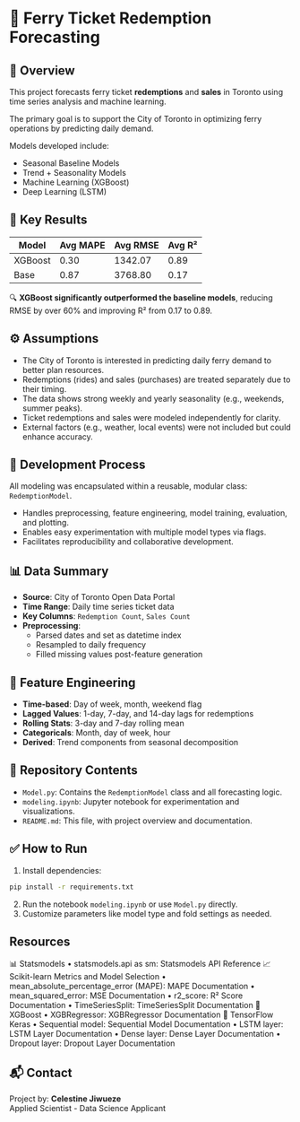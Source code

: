 # 🧾 Ferry Ticket Redemption Forecasting

## 📌 Overview
This project forecasts ferry ticket **redemptions** and **sales** in Toronto using time series analysis and machine learning.

The primary goal is to support the City of Toronto in optimizing ferry operations by predicting daily demand.

Models developed include:
- Seasonal Baseline Models
- Trend + Seasonality Models
- Machine Learning (XGBoost)
- Deep Learning (LSTM)


## 🚀 Key Results

| Model      | Avg MAPE | Avg RMSE | Avg R²  |
|------------|----------|----------|---------|
| XGBoost    | 0.30     | 1342.07  | 0.89    |
| Base       | 0.87     | 3768.80  | 0.17    |

🔍 **XGBoost significantly outperformed the baseline models**, reducing RMSE by over 60% and improving R² from 0.17 to 0.89.


## ⚙️ Assumptions
- The City of Toronto is interested in predicting daily ferry demand to better plan resources.
- Redemptions (rides) and sales (purchases) are treated separately due to their timing.
- The data shows strong weekly and yearly seasonality (e.g., weekends, summer peaks).
- Ticket redemptions and sales were modeled independently for clarity.
- External factors (e.g., weather, local events) were not included but could enhance accuracy.


## 🔧 Development Process
All modeling was encapsulated within a reusable, modular class: `RedemptionModel`.

- Handles preprocessing, feature engineering, model training, evaluation, and plotting.
- Enables easy experimentation with multiple model types via flags.
- Facilitates reproducibility and collaborative development.


## 📊 Data Summary
- **Source**: City of Toronto Open Data Portal  
- **Time Range**: Daily time series ticket data  
- **Key Columns**: `Redemption Count`, `Sales Count`  
- **Preprocessing**:
  - Parsed dates and set as datetime index
  - Resampled to daily frequency
  - Filled missing values post-feature generation


## 🧠 Feature Engineering
- **Time-based**: Day of week, month, weekend flag  
- **Lagged Values**: 1-day, 7-day, and 14-day lags for redemptions  
- **Rolling Stats**: 3-day and 7-day rolling mean  
- **Categoricals**: Month, day of week, hour  
- **Derived**: Trend components from seasonal decomposition


## 📁 Repository Contents
- `Model.py`: Contains the `RedemptionModel` class and all forecasting logic.
- `modeling.ipynb`: Jupyter notebook for experimentation and visualizations.
- `README.md`: This file, with project overview and documentation.


## ✅ How to Run
1. Install dependencies:
```bash
pip install -r requirements.txt
```
2. Run the notebook `modeling.ipynb` or use `Model.py` directly.
3. Customize parameters like model type and fold settings as needed.

## Resources
📊 Statsmodels
•	statsmodels.api as sm: Statsmodels API Reference
📈 Scikit-learn Metrics and Model Selection
•	mean_absolute_percentage_error (MAPE): MAPE Documentation
•	mean_squared_error: MSE Documentation
•	r2_score: R² Score Documentation
•	TimeSeriesSplit: TimeSeriesSplit Documentation
🌲 XGBoost
•	XGBRegressor: XGBRegressor Documentation
🤖 TensorFlow Keras
•	Sequential model: Sequential Model Documentation
•	LSTM layer: LSTM Layer Documentation
•	Dense layer: Dense Layer Documentation
•	Dropout layer: Dropout Layer Documentation

## 📬 Contact
Project by: **Celestine Jiwueze**  
Applied Scientist - Data Science Applicant  
